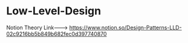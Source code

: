 # Low-Level-Design

Notion Theory Link---> https://www.notion.so/Design-Patterns-LLD-02c9216bb5b849b682fec0d397740870